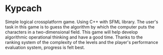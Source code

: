 # Kypcach
  Simple logical crossplatform game. Using C++ with SFML library.
  The user's task in this game is to guess the algorithm by which the computer puts the characters in a two-dimensional field.
  This game will help develop algorithmic operational thinking and have a good time. Thanks to the ranking system of the complexity of the levels and the player's performance evaluation system, progress is felt best.
